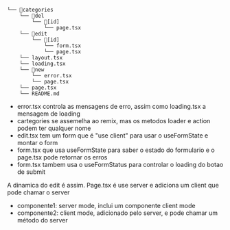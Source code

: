 
```
└── 📁categories
    └── 📁del
        └── 📁[id]
            └── page.tsx
    └── 📁edit
        └── 📁[id]
            └── form.tsx
            └── page.tsx
    └── layout.tsx
    └── loading.tsx
    └── 📁new
        └── error.tsx
        └── page.tsx
    └── page.tsx
    └── README.md
```

- error.tsx controla as mensagens de erro, assim como loading.tsx a mensagem de loading
- cartegories se assemelha ao remix, mas os metodos loader e action podem ter qualquer nome
- edit.tsx tem um form que é "use client" para usar o useFormState e montar o form
- form.tsx que usa  useFormState para saber o estado do formulario e o page.tsx pode retornar os erros
- form.tsx tambem usa o  useFormStatus para controlar o loading do botao de submit


A dinamica do edit é assim. Page.tsx é use server e adiciona um  client que pode  chamar o server


- componente1: server mode, inclui um  componente client mode
- componente2: client mode, adicionado pelo server, e pode chamar um método do server

